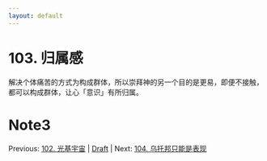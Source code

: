 ```yaml
---
layout: default
---
```

# 103. 归属感

解决个体痛苦的方式为构成群体，所以崇拜神的另一个目的是更易，即便不接触，都可以构成群体，让心「意识」有所归属。


# Note3

Previous: [102. 光基宇宙](102.md) | [Draft](../Draft.md) | Next: [104. 乌托邦只能是表现](104.md)